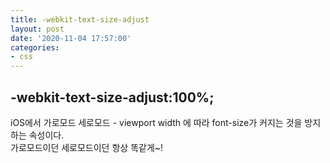 ```yaml
---
title: -webkit-text-size-adjust
layout: post
date: '2020-11-04 17:57:00'
categories:
- css
---
```


## -webkit-text-size-adjust:100%;

iOS에서 가로모드 세로모드 - viewport width 에 따라 font-size가 커지는 것을 방지하는 속성이다.  
가로모드이던 세로모드이던 항상 똑같게~!